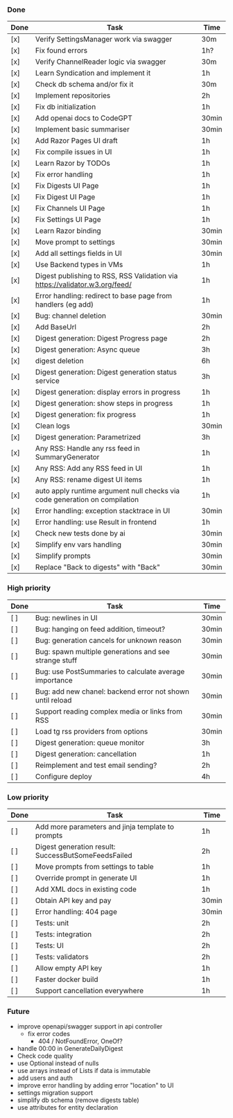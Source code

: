 ### Done

| Done | Task                                                                        | Time  |
|------|-----------------------------------------------------------------------------|-------|
| [x]  | Verify SettingsManager work via swagger                                     | 30m   |
| [x]  | Fix found errors                                                            | 1h?   |
| [x]  | Verify ChannelReader logic via swagger                                      | 30m   |
| [x]  | Learn Syndication and implement it                                          | 1h    |
| [x]  | Check db schema and/or fix it                                               | 30m   |
| [x]  | Implement repositories                                                      | 2h    |
| [x]  | Fix db initialization                                                       | 1h    |
| [x]  | Add openai docs to CodeGPT                                                  | 30min |
| [x]  | Implement basic summariser                                                  | 30min |
| [x]  | Add Razor Pages UI draft                                                    | 1h    |
| [x]  | Fix compile issues in UI                                                    | 1h    |
| [x]  | Learn Razor by TODOs                                                        | 1h    |
| [x]  | Fix error handling                                                          | 1h    |
| [x]  | Fix Digests UI Page                                                         | 1h    |
| [x]  | Fix Digest UI Page                                                          | 1h    |
| [x]  | Fix Channels UI Page                                                        | 1h    |
| [x]  | Fix Settings UI Page                                                        | 1h    |
| [x]  | Learn Razor binding                                                         | 30min |
| [x]  | Move prompt to settings                                                     | 30min |
| [x]  | Add all settings fields in UI                                               | 30min |
| [x]  | Use Backend types in VMs                                                    | 1h    |
| [x]  | Digest publishing to RSS, RSS Validation via https://validator.w3.org/feed/ | 1h    |
| [x]  | Error handling: redirect to base page from handlers (eg add)                | 1h    |
| [x]  | Bug: channel deletion                                                       | 30min |
| [x]  | Add BaseUrl                                                                 | 2h    |
| [x]  | Digest generation: Digest Progress page                                     | 2h    |
| [x]  | Digest generation: Async queue                                              | 3h    |
| [x]  | digest deletion                                                             | 6h    |
| [x]  | Digest generation: Digest generation status service                         | 3h    |
| [x]  | Digest generation: display errors in progress                               | 1h    |
| [x]  | Digest generation: show steps in progress                                   | 1h    |
| [x]  | Digest generation: fix progress                                             | 1h    |
| [x]  | Clean logs                                                                  | 30min |
| [x]  | Digest generation: Parametrized                                             | 3h    |
| [x]  | Any RSS: Handle any rss feed in SummaryGenerator                            | 1h    |
| [x]  | Any RSS: Add any RSS feed in UI                                             | 1h    |
| [x]  | Any RSS: rename digest UI items                                             | 1h    |
| [x]  | auto apply runtime argument null checks via code generation on compilation  | 1h    |
| [x]  | Error handling: exception stacktrace in UI                                  | 30min |
| [x]  | Error handling: use Result in frontend                                      | 1h    |
| [x]  | Check new tests done by ai                                                  | 30min |
| [x]  | Simplify env vars handling                                                  | 30min |
| [x]  | Simplify prompts                                                            | 30min |
| [x]  | Replace "Back to digests" with "Back"                                       | 30min |

### High priority

| Done | Task                                                      | Time  |
|------|-----------------------------------------------------------|-------|
| [ ]  | Bug: newlines in UI                                       | 30min |
| [ ]  | Bug: hanging on feed addition, timeout?                   | 30min |
| [ ]  | Bug: generation cancels for unknown reason                | 30min |
| [ ]  | Bug: spawn multiple generations and see strange stuff     | 30min |
| [ ]  | Bug: use PostSummaries to calculate average importance    | 30min |
| [ ]  | Bug: add new chanel: backend error not shown until reload | 30min |
| [ ]  | Support reading complex media or links from RSS           | 30min |
| [ ]  | Load tg rss providers from options                        | 30min |
| [ ]  | Digest generation: queue monitor                          | 3h    |
| [ ]  | Digest generation: cancellation                           | 1h    |
| [ ]  | Reimplement and test email sending?                       | 2h    |
| [ ]  | Configure deploy                                          | 4h    |

### Low priority

| Done | Task                                                | Time  |
|------|-----------------------------------------------------|-------|
| [ ]  | Add more parameters and jinja template to prompts   | 1h    |
| [ ]  | Digest generation result: SuccessButSomeFeedsFailed | 2h    |
| [ ]  | Move prompts from settings to table                 | 1h    |
| [ ]  | Override prompt in generate UI                      | 1h    |
| [ ]  | Add XML docs in existing code                       | 1h    |
| [ ]  | Obtain API key and pay                              | 30min |
| [ ]  | Error handling: 404 page                            | 30min |
| [ ]  | Tests: unit                                         | 2h    |
| [ ]  | Tests: integration                                  | 2h    |
| [ ]  | Tests: UI                                           | 2h    |
| [ ]  | Tests: validators                                   | 2h    |
| [ ]  | Allow empty API key                                 | 1h    |
| [ ]  | Faster docker build                                 | 1h    |
| [ ]  | Support cancellation everywhere                     | 1h    |

### Future

- improve openapi/swagger support in api controller
    - fix error codes
        - 404 / NotFoundError, OneOf?
- handle 00:00 in GenerateDailyDigest
- Check code quality
- use Optional instead of nulls
- use arrays instead of Lists if data is immutable
- add users and auth
- improve error handling by adding error "location" to UI
- settings migration support
- simplify db schema (remove digests table)
- use attributes for entity declaration
